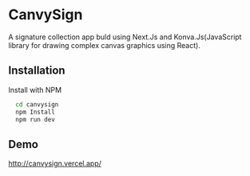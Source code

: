 
# CanvySign
A signature collection app buld using Next.Js and Konva.Js(JavaScript library for drawing complex canvas graphics using React).



## Installation

Install  with NPM

```bash
  cd canvysign
  npm Install
  npm run dev
```
    
## Demo

http://canvysign.vercel.app/

